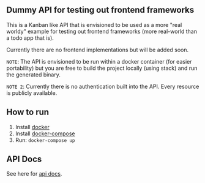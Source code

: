 ## Dummy API for testing out frontend frameworks

This is a Kanban like API that is envisioned to be used as a more "real worldy" example for testing
out frontend frameworks (more real-world than a todo app that is).

Currently there are no frontend implementations but will be added soon.

`NOTE`: The API is envisioned to be run within a docker container (for easier portability) but
you are free to build the project locally (using stack) and run the generated binary.

`NOTE 2`: Currently there is no authentication built into the API. Every resource is
publicly available.

## How to run

1. Install [docker](https://docs.docker.com/engine/installation/)
2. Install [docker-compose](https://docs.docker.com/compose/install/)
3. Run: `docker-compose up`

## API Docs

See here for [api docs](https://github.com/denibertovic/dummy-api/tree/master/docs).

